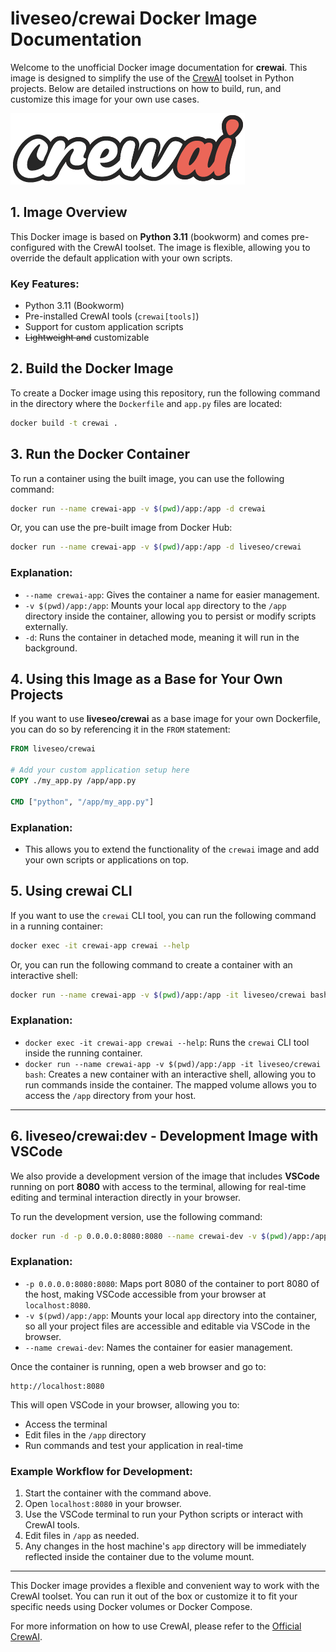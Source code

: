 # liveseo/crewai Docker Image Documentation

Welcome to the unofficial Docker image documentation for **crewai**. This image is designed to simplify the use of the [CrewAI](https://github.com/CrewAI) toolset in Python projects. Below are detailed instructions on how to build, run, and customize this image for your own use cases.

[![CrewAI Logo](https://github.com/crewAIInc/crewAI/raw/main/docs/crewai_logo.png)](https://github.com/crewaiinc/crewai)

## 1. Image Overview

This Docker image is based on **Python 3.11** (bookworm) and comes pre-configured with the CrewAI toolset. The image is flexible, allowing you to override the default application with your own scripts.

### Key Features:
- Python 3.11 (Bookworm)
- Pre-installed CrewAI tools (`crewai[tools]`)
- Support for custom application scripts
- <del>Lightweight and</del> customizable

## 2. Build the Docker Image

To create a Docker image using this repository, run the following command in the directory where the `Dockerfile` and `app.py` files are located:

```bash
docker build -t crewai .
```

## 3. Run the Docker Container

To run a container using the built image, you can use the following command:

```bash
docker run --name crewai-app -v $(pwd)/app:/app -d crewai
```

Or, you can use the pre-built image from Docker Hub:

```bash
docker run --name crewai-app -v $(pwd)/app:/app -d liveseo/crewai
```

### Explanation:
- `--name crewai-app`: Gives the container a name for easier management.
- `-v $(pwd)/app:/app`: Mounts your local `app` directory to the `/app` directory inside the container, allowing you to persist or modify scripts externally.
- `-d`: Runs the container in detached mode, meaning it will run in the background.

## 4. Using this Image as a Base for Your Own Projects

If you want to use **liveseo/crewai** as a base image for your own Dockerfile, you can do so by referencing it in the `FROM` statement:

```Dockerfile
FROM liveseo/crewai

# Add your custom application setup here
COPY ./my_app.py /app/app.py

CMD ["python", "/app/my_app.py"]
```

### Explanation:
- This allows you to extend the functionality of the `crewai` image and add your own scripts or applications on top.

## 5. Using crewai CLI

If you want to use the `crewai` CLI tool, you can run the following command in a running container:

```bash
docker exec -it crewai-app crewai --help
```

Or, you can run the following command to create a container with an interactive shell:

```bash
docker run --name crewai-app -v $(pwd)/app:/app -it liveseo/crewai bash
```

### Explanation:
- `docker exec -it crewai-app crewai --help`: Runs the `crewai` CLI tool inside the running container.
- `docker run --name crewai-app -v $(pwd)/app:/app -it liveseo/crewai bash`: Creates a new container with an interactive shell, allowing you to run commands inside the container. The mapped volume allows you to access the `/app` directory from your host.

---

## 6. **liveseo/crewai:dev** - Development Image with VSCode

We also provide a development version of the image that includes **VSCode** running on port **8080** with access to the terminal, allowing for real-time editing and terminal interaction directly in your browser.

To run the development version, use the following command:

```bash
docker run -d -p 0.0.0.0:8080:8080 --name crewai-dev -v $(pwd)/app:/app liveseo/crewai:dev
```

### Explanation:
- `-p 0.0.0.0:8080:8080`: Maps port 8080 of the container to port 8080 of the host, making VSCode accessible from your browser at `localhost:8080`.
- `-v $(pwd)/app:/app`: Mounts your local `app` directory into the container, so all your project files are accessible and editable via VSCode in the browser.
- `--name crewai-dev`: Names the container for easier management.

Once the container is running, open a web browser and go to:

```
http://localhost:8080
```

This will open VSCode in your browser, allowing you to:
- Access the terminal
- Edit files in the `/app` directory
- Run commands and test your application in real-time

### Example Workflow for Development:
1. Start the container with the command above.
2. Open `localhost:8080` in your browser.
3. Use the VSCode terminal to run your Python scripts or interact with CrewAI tools.
4. Edit files in `/app` as needed.
5. Any changes in the host machine's `app` directory will be immediately reflected inside the container due to the volume mount.

---

This Docker image provides a flexible and convenient way to work with the CrewAI toolset. You can run it out of the box or customize it to fit your specific needs using Docker volumes or Docker Compose.

For more information on how to use CrewAI, please refer to the [Official CrewAI](https://github.com/crewaiinc/crewai).